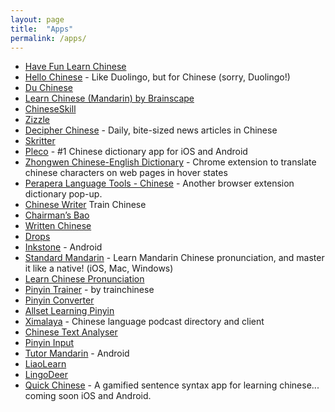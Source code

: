 ```yaml
---
layout: page
title:  "Apps"
permalink: /apps/
---
```

* [Have Fun Learn Chinese](http://www.havefunlearnchinese.com/)
* [Hello Chinese](http://www.hellochinese.cc/) - Like Duolingo, but for Chinese (sorry, Duolingo!)
* [Du Chinese](https://www.duchinese.net/)
* [Learn Chinese (Mandarin) by Brainscape](https://itunes.apple.com/us/app/learn-chinese-mandarin-by-brainscape/id408272086?mt=8)
* [ChineseSkill](https://appsto.re/gb/6xCuU.i)
* [Zizzle](http://www.zizzle.io/)
* [Decipher Chinese](http://www.decipherchinese.com/) - Daily, bite-sized news articles in Chinese
* [Skritter](https://skritter.com/)
* [Pleco](https://www.pleco.com/) - #1 Chinese dictionary app for iOS and Android
* [Zhongwen Chinese-English Dictionary](https://chrome.google.com/webstore/detail/zhongwen-chinese-english/kkmlkkjojmombglmlpbpapmhcaljjkde) - Chrome extension to translate chinese characters on web pages in hover states
* [Perapera Language Tools - Chinese](http://www.perapera.org/category/chinese/) - Another browser extension dictionary pop-up.
* [Chinese Writer](https://itunes.apple.com/us/app/chinese-writer-by-trainchinese/id422248993?mt=8) Train Chinese
* [Chairman’s Bao](https://itunes.apple.com/us/app/chairmans-bao-learn-chinese-read-news/id1074317405?mt=8)
* [Written Chinese](https://www.writtenchinese.com/)
* [Drops](https://itunes.apple.com/gb/app/drops-learn-23-new-languages/id939540371?mt=8)
* [Inkstone](https://www.skishore.me/inkstone/) - Android
* [Standard Mandarin](http://www.standardmandarin.com/) - Learn Mandarin Chinese pronunciation, and master it like a native! (iOS, Mac, Windows)
* [Learn Chinese Pronunciation](http://www.standardmandarin.com/)
* [Pinyin Trainer](https://itunes.apple.com/gb/app/pinyin-trainer-by-trainchinese/id376797304?mt=8) - by trainchinese
* [Pinyin Converter](https://itunes.apple.com/us/app/pinyin-converter-convert-hanzi-to-hanyu-p%C4%ABny%C4%ABn/id434120323?mt=8)
* [Allset Learning Pinyin](https://itunes.apple.com/gb/app/allset-learning-pinyin/id483673874?mt=8)
* [Ximalaya](https://itunes.apple.com/gb/app/%E5%96%9C%E9%A9%AC%E6%8B%89%E9%9B%85fm-podcasts-now%E5%8D%B3%E5%88%BB%E5%BE%97%E5%88%B0%E4%B8%80%E4%B8%AA%E6%9C%89%E5%A3%B0%E7%A5%9E%E5%99%A8/id876336838?mt=8) - Chinese language podcast directory and client
* [Chinese Text Analyser](https://www.chinesetextanalyser.com/)
* [Pinyin Input](https://www.pinyinput.net/)
* [Tutor Mandarin](https://play.google.com/store/apps/details?id=inc.osbay.android.tutormandarin) - Android
* [LiaoLearn](http://liaolearn.com/)
* [LingoDeer](https://www.lingodeer.com/)
* [Quick Chinese](https://quickchineseapp.com/) - A gamified sentence syntax app for learning chinese... coming soon iOS and Android.
